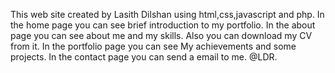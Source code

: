 This web site created by Lasith Dilshan using html,css,javascript and php.
In the home page you can see brief introduction to my portfolio.
In the about page you can see about me and my skills. Also you can download my CV from it.
In the portfolio page you can see My achievements and some projects.
In the contact page you can send a email to me.
@LDR.
